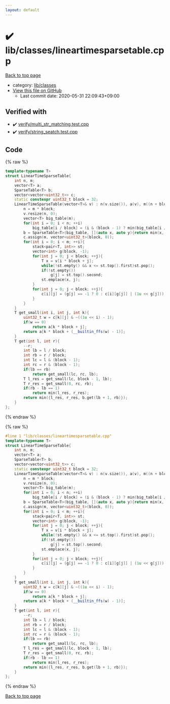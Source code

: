 ```yaml
---
layout: default
---
```


<!-- mathjax config similar to math.stackexchange -->
<script type="text/javascript" async
  src="https://cdnjs.cloudflare.com/ajax/libs/mathjax/2.7.5/MathJax.js?config=TeX-MML-AM_CHTML">
</script>
<script type="text/x-mathjax-config">
  MathJax.Hub.Config({
    TeX: { equationNumbers: { autoNumber: "AMS" }},
    tex2jax: {
      inlineMath: [ ['$','$'] ],
      processEscapes: true
    },
    "HTML-CSS": { matchFontHeight: false },
    displayAlign: "left",
    displayIndent: "2em"
  });
</script>

<script type="text/javascript" src="https://cdnjs.cloudflare.com/ajax/libs/jquery/3.4.1/jquery.min.js"></script>
<script src="https://cdn.jsdelivr.net/npm/jquery-balloon-js@1.1.2/jquery.balloon.min.js" integrity="sha256-ZEYs9VrgAeNuPvs15E39OsyOJaIkXEEt10fzxJ20+2I=" crossorigin="anonymous"></script>
<script type="text/javascript" src="../../../assets/js/copy-button.js"></script>
<link rel="stylesheet" href="../../../assets/css/copy-button.css" />


# :heavy_check_mark: lib/classes/lineartimesparsetable.cpp

<a href="../../../index.html">Back to top page</a>

* category: <a href="../../../index.html#1a2816715ae26fbd9c4a8d3f916105a3">lib/classes</a>
* <a href="{{ site.github.repository_url }}/blob/master/lib/classes/lineartimesparsetable.cpp">View this file on GitHub</a>
    - Last commit date: 2020-05-31 22:09:43+09:00




## Verified with

* :heavy_check_mark: <a href="../../../verify/verify/multi_str_matching.test.cpp.html">verify/multi_str_matching.test.cpp</a>
* :heavy_check_mark: <a href="../../../verify/verify/string_seatch.test.cpp.html">verify/string_seatch.test.cpp</a>


## Code

<a id="unbundled"></a>
{% raw %}
```cpp
template<typename T>
struct LinearTimeSparseTable{
    int n, m;
    vector<T> a;
    SparseTable<T> b;
    vector<vector<uint32_t>> c;
    static constexpr uint32_t block = 32;
    LinearTimeSparseTable(vector<T>& v) : n(v.size()), a(v), m((n + block - 1) / block){
        n = m * block;
        v.resize(n, 0);
        vector<T> big_table(m);
        for(int i = 0; i < n; ++i)
            big_table[i / block] = (i & (block - 1) ? min(big_table[i / block], v[i]) : v[i]);
        b = SparseTable<T>(big_table, [](auto x, auto y){return min(x, y);});
        c.assign(m, vector<uint32_t>(block, 0));
        for(int i = 0; i < m; ++i){
            stack<pair<T, int>> st;
            vector<int> g(block, -1);
            for(int j = 0; j < block; ++j){
                T x = v[i * block + j];
                while(!st.empty() && x <= st.top().first)st.pop();
                if(!st.empty())
                    g[j] = st.top().second;
                st.emplace(x, j);
            }
            for(int j = 0; j < block; ++j){
                c[i][j] = (g[j] == -1 ? 0 : c[i][g[j]] | (1u << g[j]));
            }
        }
    }
    T get_small(int i, int j, int k){
        uint32_t w = c[k][j] & ~((1u << i) - 1);
        if(w == 0)
            return a[k * block + j];
        return a[k * block + (__builtin_ffs(w) - 1)];
    }
    T get(int l, int r){
        --r;
        int lb = l / block;
        int rb = r / block;
        int lc = l & (block - 1);
        int rc = r & (block - 1);
        if(lb == rb)
            return get_small(lc, rc, lb);
        T l_res = get_small(lc, block - 1, lb);
        T r_res = get_small(0, rc, rb);
        if(rb - lb == 1)
            return min(l_res, r_res);
        return min({l_res, r_res, b.get(lb + 1, rb)});
    }
};


```
{% endraw %}

<a id="bundled"></a>
{% raw %}
```cpp
#line 1 "lib/classes/lineartimesparsetable.cpp"
template<typename T>
struct LinearTimeSparseTable{
    int n, m;
    vector<T> a;
    SparseTable<T> b;
    vector<vector<uint32_t>> c;
    static constexpr uint32_t block = 32;
    LinearTimeSparseTable(vector<T>& v) : n(v.size()), a(v), m((n + block - 1) / block){
        n = m * block;
        v.resize(n, 0);
        vector<T> big_table(m);
        for(int i = 0; i < n; ++i)
            big_table[i / block] = (i & (block - 1) ? min(big_table[i / block], v[i]) : v[i]);
        b = SparseTable<T>(big_table, [](auto x, auto y){return min(x, y);});
        c.assign(m, vector<uint32_t>(block, 0));
        for(int i = 0; i < m; ++i){
            stack<pair<T, int>> st;
            vector<int> g(block, -1);
            for(int j = 0; j < block; ++j){
                T x = v[i * block + j];
                while(!st.empty() && x <= st.top().first)st.pop();
                if(!st.empty())
                    g[j] = st.top().second;
                st.emplace(x, j);
            }
            for(int j = 0; j < block; ++j){
                c[i][j] = (g[j] == -1 ? 0 : c[i][g[j]] | (1u << g[j]));
            }
        }
    }
    T get_small(int i, int j, int k){
        uint32_t w = c[k][j] & ~((1u << i) - 1);
        if(w == 0)
            return a[k * block + j];
        return a[k * block + (__builtin_ffs(w) - 1)];
    }
    T get(int l, int r){
        --r;
        int lb = l / block;
        int rb = r / block;
        int lc = l & (block - 1);
        int rc = r & (block - 1);
        if(lb == rb)
            return get_small(lc, rc, lb);
        T l_res = get_small(lc, block - 1, lb);
        T r_res = get_small(0, rc, rb);
        if(rb - lb == 1)
            return min(l_res, r_res);
        return min({l_res, r_res, b.get(lb + 1, rb)});
    }
};


```
{% endraw %}

<a href="../../../index.html">Back to top page</a>

